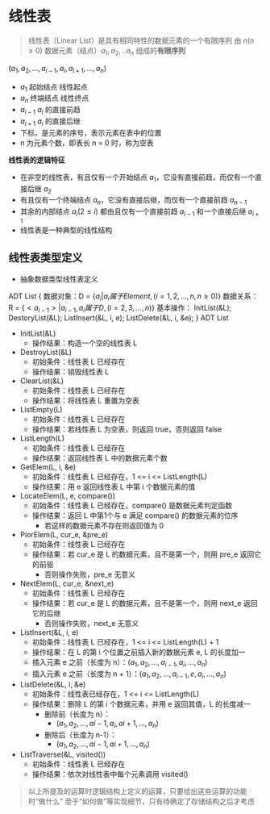 # 线性表
> 线性表（Linear List）是具有相同特性的数据元素的一个有限序列
> 由 $n(n \geq 0)$ 数据元素（结点）$a_1, a_2, .. a_n$ 组成的**有限序列**

$(a_1, a_2, ..., a_{i-1}, a_i, a_{i+1}, ..., a_n)$

- $a_1$ 起始结点 线性起点
- $a_n$ 终端结点 线性终点
- $a_{i-1}$ $a_i$ 的直接前趋
- $a_{i+1}$ $a_i$ 的直接后继
- 下标，是元素的序号，表示元素在表中的位置
- n 为元素个数，即表长 n = 0 时，称为空表

**线性表的逻辑特征**
- 在非空的线性表，有且仅有一个开始结点 $a_1$，它没有直接前趋，而仅有一个直接后继 $a_2$
- 有且仅有一个终端结点 $a_n$，它没有直接后继，而仅有一个直接前趋 $a_{n-1}$
- 其余的内部结点 $a_i(2 \leqslant i )$ 都由且仅有一个直接前趋 $a_{i-1}$ 和一个直接后继 $a_{i+1}$
- 线性表是一种典型的线性结构

## 线性表类型定义
- 抽象数据类型线性表定义

ADT List {
    数据对象：D = {$a_i | a_i 属于 Element, (i = 1, 2, ..., n, n \geq 0)$}
    数据关系：R = {$<a_{i-1} > | a_{i-1}, a_i 属于 D, (i = 2, 3, ..., n)$}
    基本操作：
    InitList(&L);
    DestoryList(&L);
    ListInsert(&L, i, e);
    ListDelete(&L, i, &e);
} ADT List

- InitList(&L)
    - 操作结果：构造一个空的线性表 L
- DestroyList(&L)
    - 初始条件：线性表 L 已经存在
    - 操作结果：销毁线性表 L
- ClearList(&L)
    - 初始条件：线性表 L 已经存在
    - 操作结果：将线性表 L 重置为空表
- ListEmpty(L)
    - 初始条件：线性表 L 已经存在
    - 操作结果：若线性表 L 为空表，则返回 true，否则返回 false
- ListLength(L)
    - 初始条件：线性表 L 已经存在
    - 操作结果：返回线性表 L 中的数据元素个数
- GetElem(L, i, &e)
    - 初始条件：线性表 L 已经存在，1 <= i <= ListLength(L)
    - 操作结果：用 e 返回线性表 L 中第 i 个数据元素的值
- LocateElem(L, e, compare())
    - 初始条件：线性表 L 已经存在，compare() 是数据元素判定函数
    - 操作结果：返回 L 中第1个与 e 满足 compare() 的数据元素的位序
      - 若这样的数据元素不存在则返回值为 0
- PiorElem(L, cur_e, &pre_e)
    - 初始条件：线性表 L 已经存在
    - 操作结果：若 cur_e 是 L 的数据元素，且不是第一个，则用 pre_e 返回它的前驱
      - 否则操作失败，pre_e 无意义
- NextElem(L, cur_e, &next_e)
    - 初始条件：线性表 L 已经存在
    - 操作结果：若 cur_e 是 L 的数据元素，且不是第一个，则用 next_e 返回它的后继
        - 否则操作失败，next_e 无意义
- ListInsert(&L, i, e)
    - 初始条件：线性表 L 已经存在，1 <= i <= ListLength(L) + 1
    - 操作结果：在 L 的第 i 个位置之前插入新的数据元素 e, L 的长度加一
    - 插入元素 e 之前（长度为 n）：($a_1, a_2, ..., a_{i-1}, a_i, ..., a_n$)
    - 插入元素 e 之前（长度为 n + 1）：($a_1, a_2, ..., a_{i-1}, e, a_i, ..., a_n$)
- ListDelete(&L, i, &e)
    - 初始条件：线性表已经存在，1 <= i <= ListLength(L)
    - 操作结果：删除 L 的第 i 个数据元素，并用 e 返回其值，L 的长度减一
        - 删除前（长度为 n）：
            - ($a_1, a_2, ..., a{i-1}, a_i, a{i+1}, ..., a_n$)
        - 删除后（长度为 n-1）：
            - ($a_1, a_2, ..., a{i-1}, a{i+1}, ..., a_n$)
- ListTraverse(&L, visited())
    - 初始条件：线性表 L 已经存在
    - 操作结果：依次对线性表中每个元素调用 visited()

> 以上所提及的运算时逻辑结构上定义的运算，只要给出这些运算的功能时“做什么”
> 至于“如何做”等实现细节，只有待确定了存储结构之后才考虑